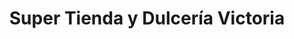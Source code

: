---
title: "Super Tienda y Dulcería Victoria"
url: /santa-tecla/super-tienda-y-dulceria-victoria/
shop: comodidad
---